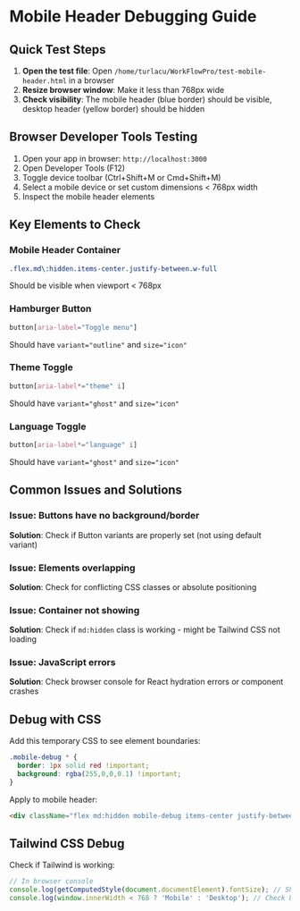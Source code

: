 # Mobile Header Debugging Guide

## Quick Test Steps

1. **Open the test file**: Open `/home/turlacu/WorkFlowPro/test-mobile-header.html` in a browser
2. **Resize browser window**: Make it less than 768px wide
3. **Check visibility**: The mobile header (blue border) should be visible, desktop header (yellow border) should be hidden

## Browser Developer Tools Testing

1. Open your app in browser: `http://localhost:3000`
2. Open Developer Tools (F12)
3. Toggle device toolbar (Ctrl+Shift+M or Cmd+Shift+M)
4. Select a mobile device or set custom dimensions < 768px width
5. Inspect the mobile header elements

## Key Elements to Check

### Mobile Header Container
```css
.flex.md\:hidden.items-center.justify-between.w-full
```
Should be visible when viewport < 768px

### Hamburger Button
```css
button[aria-label="Toggle menu"]
```
Should have `variant="outline"` and `size="icon"`

### Theme Toggle
```css
button[aria-label*="theme" i]
```
Should have `variant="ghost"` and `size="icon"`

### Language Toggle  
```css
button[aria-label*="language" i]
```
Should have `variant="ghost"` and `size="icon"`

## Common Issues and Solutions

### Issue: Buttons have no background/border
**Solution**: Check if Button variants are properly set (not using default variant)

### Issue: Elements overlapping
**Solution**: Check for conflicting CSS classes or absolute positioning

### Issue: Container not showing
**Solution**: Check if `md:hidden` class is working - might be Tailwind CSS not loading

### Issue: JavaScript errors
**Solution**: Check browser console for React hydration errors or component crashes

## Debug with CSS

Add this temporary CSS to see element boundaries:

```css
.mobile-debug * {
  border: 1px solid red !important;
  background: rgba(255,0,0,0.1) !important;
}
```

Apply to mobile header:
```html
<div className="flex md:hidden mobile-debug items-center justify-between w-full">
```

## Tailwind CSS Debug

Check if Tailwind is working:
```javascript
// In browser console
console.log(getComputedStyle(document.documentElement).fontSize); // Should show base font size
console.log(window.innerWidth < 768 ? 'Mobile' : 'Desktop'); // Check breakpoint
```